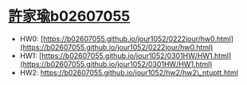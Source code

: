 # [許家瑜](https://ceiba.ntu.edu.tw/course_admin/user/?op=stu_person&stu=b02702043&sort=)[b02607055](mailto:b02607055@ntu.edu.tw)

* HW0: [https://b02607055.github.io/jour1052/0222jour/hw0.html](https://b02607055.github.io/jour1052/0222jour/hw0.html)
* HW1: [https://b02607055.github.io/jour1052/0301HW/HW1.html](https://b02607055.github.io/jour1052/0301HW/HW1.html)
* HW2: https://b02607055.github.io/jour1052/hw2/hw2\_ntuptt.html



